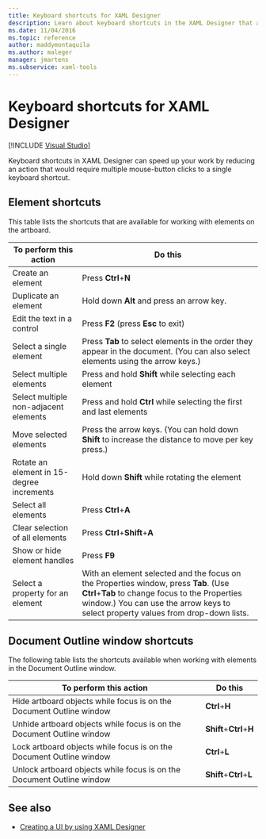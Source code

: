 ```yaml
---
title: Keyboard shortcuts for XAML Designer
description: Learn about keyboard shortcuts in the XAML Designer that access commands for working with elements on the artboard and in the Document Outline window.
ms.date: 11/04/2016
ms.topic: reference
author: maddymontaquila
ms.author: maleger
manager: jmartens
ms.subservice: xaml-tools
---
```

# Keyboard shortcuts for XAML Designer

 [!INCLUDE [Visual Studio](~/includes/applies-to-version/vs-windows-only.md)]

Keyboard shortcuts in XAML Designer can speed up your work by reducing an action that would require multiple mouse-button clicks to a single keyboard shortcut.

## Element shortcuts

This table lists the shortcuts that are available for working with elements on the artboard.

|**To perform this action**|**Do this**|
| - |-----------------|
|Create an element|Press **Ctrl**+**N**|
|Duplicate an element|Hold down **Alt** and press an arrow key.|
|Edit the text in a control|Press **F2** (press **Esc** to exit)|
|Select a single element|Press **Tab** to select elements in the order they appear in the document. (You can also select elements using the arrow keys.)|
|Select multiple elements|Press and hold **Shift** while selecting each element|
|Select multiple non-adjacent elements|Press and hold **Ctrl** while selecting the first and last elements|
|Move selected elements|Press the arrow keys. (You can hold down **Shift** to increase the distance to move per key press.)|
|Rotate an element in 15-degree increments|Hold down **Shift** while rotating the element|
|Select all elements|Press **Ctrl**+**A**|
|Clear selection of all elements|Press **Ctrl**+**Shift**+**A**|
|Show or hide element handles|Press **F9**|
|Select a property for an element|With an element selected and the focus on the Properties window, press **Tab**. (Use **Ctrl**+**Tab** to change focus to the Properties window.) You can use the arrow keys to select property values from drop-down lists.|

## Document Outline window shortcuts

The following table lists the shortcuts available when working with elements in the Document Outline window.

|**To perform this action**|**Do this**|
| - |-----------------|
|Hide artboard objects while focus is on the Document Outline window|**Ctrl**+**H**|
|Unhide artboard objects while focus is on the Document Outline window|**Shift**+**Ctrl**+**H**|
|Lock artboard objects while focus is on the Document Outline window|**Ctrl**+**L**|
|Unlock artboard objects while focus is on the Document Outline window|**Shift**+**Ctrl**+**L**|

## See also

- [Creating a UI by using XAML Designer](../xaml-tools/creating-a-ui-by-using-xaml-designer-in-visual-studio.md)
